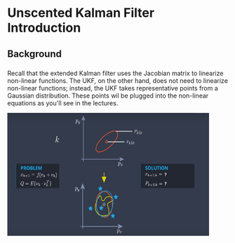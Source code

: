 # Unscented Kalman Filter Introduction

## Background
###
Recall that the extended Kalman filter uses the Jacobian matrix to linearize non-linear functions. The UKF, on the other hand, does not need to linearize non-linear functions; instead, the UKF takes representative points from a Gaussian distribution. These points wil be plugged into the non-linear equations as you'll see in the lectures.

<img src="screenshots/basic principle.png" width="460" height="280" />

